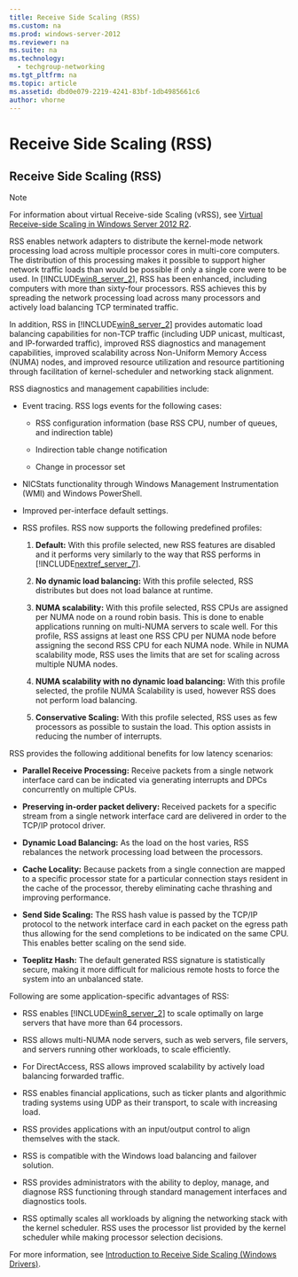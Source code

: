 ```yaml
---
title: Receive Side Scaling (RSS)
ms.custom: na
ms.prod: windows-server-2012
ms.reviewer: na
ms.suite: na
ms.technology: 
  - techgroup-networking
ms.tgt_pltfrm: na
ms.topic: article
ms.assetid: dbd0e079-2219-4241-83bf-1db4985661c6
author: vhorne
---
```

# Receive Side Scaling (RSS)
  
## <a name="BKMK_RSS"></a>Receive Side Scaling \(RSS\)  
  
> [!NOTE]  
> For information about virtual Receive\-side Scaling \(vRSS\), see [Virtual Receive-side Scaling in Windows Server 2012 R2](../Topic/Virtual-Receive-side-Scaling-in-Windows-Server-2012-R2.md).  
  
RSS enables network adapters to distribute the kernel\-mode network processing load across multiple processor cores in multi\-core computers. The distribution of this processing makes it possible to support higher network traffic loads than would be possible if only a single core were to be used. In [!INCLUDE[win8_server_2](../Token/win8_server_2_md.md)], RSS has been enhanced, including computers with more than sixty\-four processors. RSS achieves this by spreading the network processing load across many processors and actively load balancing TCP terminated traffic.  
  
In addition, RSS in [!INCLUDE[win8_server_2](../Token/win8_server_2_md.md)] provides automatic load balancing capabilities for non\-TCP traffic \(including UDP unicast, multicast, and IP\-forwarded traffic\), improved RSS diagnostics and management capabilities, improved scalability across Non\-Uniform Memory Access \(NUMA\) nodes, and improved resource utilization and resource partitioning through facilitation of kernel\-scheduler and networking stack alignment.  
  
RSS diagnostics and management capabilities include:  
  
-   Event tracing. RSS logs events for the following cases:  
  
    -   RSS configuration information \(base RSS CPU, number of queues, and indirection table\)  
  
    -   Indirection table change notification  
  
    -   Change in processor set  
  
-   NICStats functionality through Windows Management Instrumentation \(WMI\) and Windows PowerShell.  
  
-   Improved per\-interface default settings.  
  
-   RSS profiles. RSS now supports the following predefined profiles:  
  
    1.  **Default:** With this profile selected, new RSS features are disabled and it performs very similarly to the way that RSS performs in [!INCLUDE[nextref_server_7](../Token/nextref_server_7_md.md)].  
  
    2.  **No dynamic load balancing:** With this profile selected, RSS distributes but does not load balance at runtime.  
  
    3.  **NUMA scalability:** With this profile selected, RSS CPUs are assigned per NUMA node on a round robin basis. This is done to enable applications running on multi\-NUMA servers to scale well. For this profile, RSS assigns at least one RSS CPU per NUMA node before assigning the second RSS CPU for each NUMA node. While in NUMA scalability mode, RSS uses the limits that are set for scaling across multiple NUMA nodes.  
  
    4.  **NUMA scalability with no dynamic load balancing:** With this profile selected, the profile NUMA Scalability is used, however RSS does not perform load balancing.  
  
    5.  **Conservative Scaling:** With this profile selected, RSS uses as few processors as possible to sustain the load. This option assists in reducing the number of interrupts.  
  
RSS provides the following additional benefits for low latency scenarios:  
  
-   **Parallel Receive Processing:** Receive packets from a single network interface card can be indicated via generating interrupts and DPCs concurrently on multiple CPUs.  
  
-   **Preserving in\-order packet delivery:** Received packets for a specific stream from a single network interface card are delivered in order to the TCP\/IP protocol driver.  
  
-   **Dynamic Load Balancing:** As the load on the host varies, RSS rebalances the network processing load between the processors.  
  
-   **Cache Locality:** Because packets from a single connection are mapped to a specific processor state for a particular connection stays resident in the cache of the processor, thereby eliminating cache thrashing and improving performance.  
  
-   **Send Side Scaling:** The RSS hash value is passed by the TCP\/IP protocol to the network interface card in each packet on the egress path thus allowing for the send completions to be indicated on the same CPU. This enables better scaling on the send side.  
  
-   **Toeplitz Hash:** The default generated RSS signature is statistically secure, making it more difficult for malicious remote hosts to force the system into an unbalanced state.  
  
Following are some application\-specific advantages of RSS:  
  
-   RSS enables [!INCLUDE[win8_server_2](../Token/win8_server_2_md.md)] to scale optimally on large servers that have more than 64 processors.  
  
-   RSS allows multi\-NUMA node servers, such as web servers, file servers, and servers running other workloads, to scale efficiently.  
  
-   For DirectAccess, RSS allows improved scalability by actively load balancing forwarded traffic.  
  
-   RSS enables financial applications, such as ticker plants and algorithmic trading systems using UDP as their transport, to scale with increasing load.  
  
-   RSS provides applications with an input\/output control to align themselves with the stack.  
  
-   RSS is compatible with the Windows load balancing and failover solution.  
  
-   RSS provides administrators with the ability to deploy, manage, and diagnose RSS functioning through standard management interfaces and diagnostics tools.  
  
-   RSS optimally scales all workloads by aligning the networking stack with the kernel scheduler. RSS uses the processor list provided by the kernel scheduler while making processor selection decisions.  
  
For more information, see [Introduction to Receive Side Scaling \(Windows Drivers\)](http://msdn.microsoft.com/library/windows/hardware/ff556942(v=vs.85).aspx).  
  
